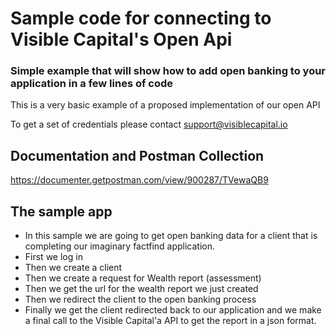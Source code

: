 # Sample code for connecting to Visible Capital's Open Api
### Simple example that will show how to add open banking to your application in a few lines of code

This is a very basic example of a proposed implementation of our open API

To get a set of credentials please contact support@visiblecapital.io

## Documentation and Postman Collection
https://documenter.getpostman.com/view/900287/TVewaQB9

## The sample app
- In this sample we are going to get open banking data for a client that is completing our imaginary factfind application. 
- First we log in
- Then we create a client
- Then we create a request for Wealth report (assessment)
- Then we get the url for the wealth report we just created
- Then we redirect the client to the open banking process
- Finally we get the client redirected back to our application and we make a final call to the Visible Capital'a API to get the report in a json format.



